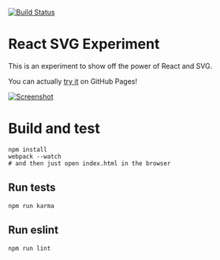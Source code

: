 [![Build Status](https://travis-ci.org/nkabardin/react-svg-experiment.svg?branch=master)](https://travis-ci.org/nkabardin/react-svg-experiment)

# React SVG Experiment

This is an experiment to show off the power of React and SVG.

You can actually [try it](http://nikita.kabardin.com/react-svg-experiment/) on GitHub Pages!

[![Screenshot](https://cloud.githubusercontent.com/assets/175438/9481673/fbf2c4b2-4b94-11e5-8b6e-2e0f852d2637.png)](http://nikita.kabardin.com/react-svg-experiment/)


# Build and test

```
npm install
webpack --watch
# and then just open index.html in the browser
```

## Run tests

```
npm run karma
```

## Run eslint
```
npm run lint
```
